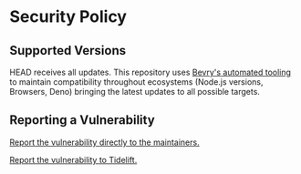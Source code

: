 # Security Policy

## Supported Versions

HEAD receives all updates. This repository uses [Bevry's automated tooling](https://github.com/bevry/boundation) to maintain compatibility throughout ecosystems (Node.js versions, Browsers, Deno) bringing the latest updates to all possible targets.

## Reporting a Vulnerability

[Report the vulnerability directly to the maintainers.](https://github.com/bevry/textextensions/security/advisories)

[Report the vulnerability to Tidelift.](https://tidelift.com/security)
